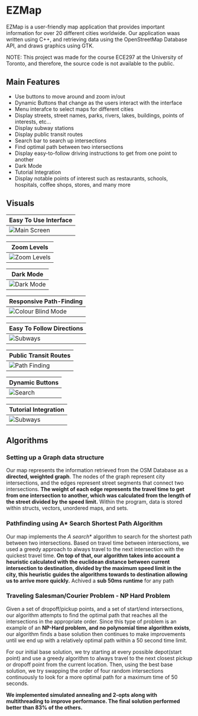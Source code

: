 
# EZMap
<!--![Language Stats](/images/languageStats.png)<br/>-->
EZMap is a user-friendly map application that provides important information for over 20 different cities worldwide. Our application waas written using C++, and retrieving data using the OpenStreetMap Database API, and draws graphics using GTK.<br/>

NOTE: This project was made for the course ECE297 at the University of Toronto, and therefore, the source code is not available to the public.

## Main Features
* Use buttons to move around and zoom in/out
* Dynamic Buttons that change as the users interact with the interface
* Menu interafce to select maps for different cities
* Display streets, street names, parks, rivers, lakes, buildings, points of interests, etc...
* Display subway stations
* Display public transit routes
* Search bar to search up intersections
* Find optimal path between two intersections
* Display easy-to-follow driving instructions to get from one point to another
* Dark Mode
* Tutorial Integration
* Display notable points of interest such as restaurants, schools, hospitals, coffee shops, stores, and many more

## Visuals
| Easy To Use Interface |
| ------------- |
| ![Main Screen](/img/Interface.png)  |

| Zoom Levels| 
| ------------- |
![Zoom Levels](/img/zoomlevels.gif) |

| Dark Mode  |
| ------------- |
| ![Dark Mode](/img/DarkMode.gif)  |

| Responsive Path-Finding |
| ------------- |
|![Colour Blind Mode](/img/PathFinding.gif) |

| Easy To Follow Directions |
| ------------- |
| ![Subways](/img/Directions.png)  |

| Public Transit Routes  |
| ------------- |
| ![Path Finding](/img/PublicTransit.gif)  |

| Dynamic Buttons  |
| ------------- |
|![Search](/img/DynamicButtons.gif) |

| Tutorial Integration |
| ------------- |
| ![Subways](/img/TutorialIntegration.gif)  |

## Algorithms
### Setting up a Graph data structure
Our map represents the information retrieved from the OSM Database as a **directed, weighted graph**. The nodes of the graph represent city intersections, and the edges represent street segments that connect two intersections. **The weight of each edge represents the travel time to get from one intersection to another, which was calculated from the length of the street divided by the speed limit.** Within the program, data is stored within structs, vectors, unordered maps, and sets.

### Pathfinding using A* Search  Shortest Path Algorithm
Our map implements the **A* search** algorithm to search for the shortest path between two intersections. Based on travel time between intersections, we used a greedy approach to always travel to the next intersection with the quickest travel time. **On top of that, our algorithm takes into account a heuristic calculated with the euclidean distance between current intersection to destination, divided by the maximum speed limit in the city, this heuristic guides the algorithms towards to destination allowing us to arrive more quickly.** Achived a **sub 50ms runtime** for any path

### Traveling Salesman/Courier Problem - NP Hard Problem
Given a set of dropoff/pickup points, and a set of start/end intersections, our algorithm attempts to find the optimal path that reaches all the intersections in the appropriate order. Since this type of problem is an example of an **NP-Hard problem, and no polynomial time algorithm exists**, our algorithm finds a base solution then continues to make improvements until we end up with a relatively optimal path within a 50 second time limit.

For our initial base solution, we try starting at every possible depot(start point) and use a greedy algorithm to always travel to the next closest pickup or dropoff point from the current location. Then, using the best base solution, we try swapping the order of four random intersections continuously to look for a more optimal path for a maximum time of 50 seconds. 

**We implemented simulated annealing and 2-opts along with multithreading to improve performance. The final solution performed better than 83% of the others.**

